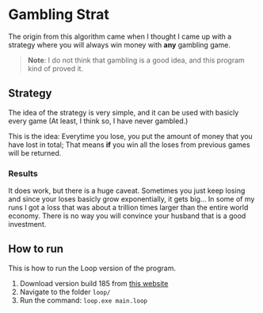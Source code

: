 # Gambling Strat

The origin from this algorithm came when I thought I came up with a strategy where you will always win money with **any** gambling game.

> **Note**: I do not think that gambling is a good idea, and this program kind of proved it.

## Strategy

The idea of the strategy is very simple, and it can be used with basicly every game (At least, I think so, I have never gambled.)

This is the idea: Everytime you lose, you put the amount of money that you have lost in total; That means **if** you win all the loses from previous games will be returned.

### Results

It does work, but there is a huge caveat. Sometimes you just keep losing and since your loses basicly grow exponentially, it gets big... In some of my runs I got a loss that was about a trillion times larger than the entire world economy. There is no way you will convince your husband that is a good investment.

## How to run

This is how to run the Loop version of the program.

1. Download version build 185 from [this website](https://downloads.looplang.org)
2. Navigate to the folder ``loop/``
3. Run the command: ``loop.exe main.loop``  
